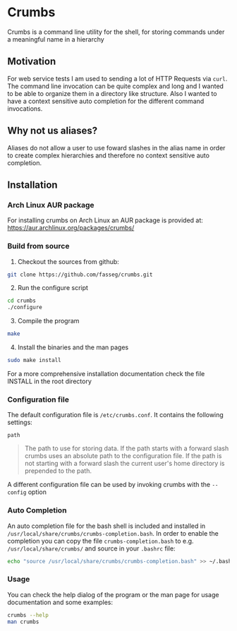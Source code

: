 # Crumbs

Crumbs is a command line utility for the shell, for storing commands under a meaningful name in a hierarchy

## Motivation

For web service tests I am used to sending a lot of HTTP Requests via `curl`. The command line invocation can be quite complex and long and I wanted to be able to organize them in a directory like structure. Also I wanted to have a context sensitive auto completion for the different command invocations.

## Why not us aliases?

Aliases do not allow a user to use foward slashes in the alias name in order to create complex hierarchies and therefore no context sensitive auto completion.

## Installation

### Arch Linux AUR package

For installing crumbs on Arch Linux an AUR package is provided at: https://aur.archlinux.org/packages/crumbs/

### Build from source

1. Checkout the sources from github:
```bash
git clone https://github.com/fasseg/crumbs.git
```
2. Run the configure script
```bash
cd crumbs
./configure
```
3. Compile the program
```bash
make
```
4. Install the binaries and the man pages
```bash
sudo make install
```

For a more comprehensive installation documentation check the file INSTALL in the root directory

### Configuration file

The default configuration file is `/etc/crumbs.conf`. It contains the following settings:

`path`
>The path to use for storing data. If the path starts with a forward slash crumbs uses an absolute path to the configuration file. If the path is not starting with a forward slash the current user's home directory is prepended to the path.

A different configuration file can be used by invoking crumbs with the `--config` option
### Auto Completion

An auto completion file for the bash shell is included and installed in `/usr/local/share/crumbs/crumbs-completion.bash`. In order to enable the completion you can copy the file `crumbs-completion.bash` to e.g. `/usr/local/share/crumbs/` and source in your `.bashrc` file:
```bash
echo "source /usr/local/share/crumbs/crumbs-completion.bash" >> ~/.bashrc

```

### Usage

You can check the help dialog of the program or the man page for usage documentation and some examples:
```bash
crumbs --help 
man crumbs

```
